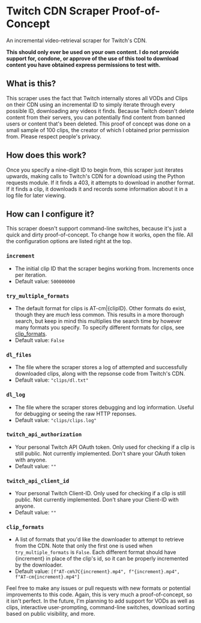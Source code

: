# Twitch CDN Scraper Proof-of-Concept

An incremental video-retrieval scraper for Twitch's CDN.

**This should only ever be used on your own content. I do not provide support for, condone, or approve of the use of this tool to download content you have obtained express permissions to test with.**

## What is this?
This scraper uses the fact that Twitch internally stores all VODs and Clips on their CDN using an incremental ID to simply iterate through every possible ID, downloading any videos it finds. Because Twitch doesn't delete content from their servers, you can potentially find content from banned users or content that's been deleted. This proof of concept was done on a small sample of 100 clips, the creator of which I obtained prior permission from. Please respect people's privacy.

## How does this work?
Once you specify a nine-digit ID to begin from, this scraper just iterates upwards, making calls to Twitch's CDN for a download using the Python requests module. If it finds a 403, it attempts to download in another format. If it finds a clip, it downloads it and records some information about it in a log file for later viewing.

## How can I configure it?
This scraper doesn't support command-line switches, because it's just a quick and dirty proof-of-concept. To change how it works, open the file. All the configuration options are listed right at the top.
### `increment`
- The initial clip ID that the scraper begins working from. Increments once per iteration.
- Default value: `500000000`
### `try_multiple_formats`
- The default format for clips is AT-cm|{clipID}. Other formats do exist, though they are *much* less common. This results in a more thorough search, but keep in mind this multiplies the search time by however many formats you specify. To specify different formats for clips, see [clip_formats](clip_formats).
- Default value: `False`
### `dl_files`
- The file where the scraper stores a log of attempted and successfully downloaded clips, along with the repsonse code from Twitch's CDN.
- Default value: `"clips/dl.txt"`
### `dl_log`
- The file where the scraper stores debugging and log information. Useful for debugging or seeing the raw HTTP reponses.
- Default value: `"clips/clips.log"`
### `twitch_api_authorization`
- Your personal Twitch API OAuth token. Only used for checking if a clip is still public. Not currently implemented. Don't share your OAuth token with anyone.
- Default value: `""`
### `twitch_api_client_id`
- Your personal Twitch Client-ID. Only used for checking if a clip is still public. Not currently implemented. Don't share your Client-ID with anyone.
- Default value: `""`
### `clip_formats`
- A list of formats that you'd like the downloader to attempt to retrieve from the CDN. Note that only the first one is used when `try_multiple_formats` is `False`. Each different format should have {increment} in place of the clip's id, so it can be properly incremented by the downloader.
- Default value: `[f"AT-cm%7C{increment}.mp4", f"{increment}.mp4", f"AT-cm{increment}.mp4"]`

Feel free to make any issues or pull requests with new formats or potential improvements to this code. Again, this is very much a proof-of-concept, so it isn't perfect. In the future, I'm planning to add support for VODs as well as clips, interactive user-prompting, command-line switches, download sorting based on public visibility, and more.

